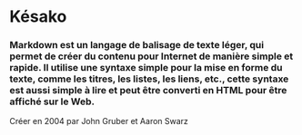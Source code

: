 # Késako


###  Markdown est un langage de balisage de texte léger, qui permet de créer du contenu pour Internet de manière simple et rapide. Il utilise une syntaxe simple pour la mise en forme du texte, comme les titres, les listes, les liens, etc., cette syntaxe est aussi simple à lire et peut être converti en HTML pour être affiché sur le Web.

Créer en 2004 par John Gruber et Aaron Swarz